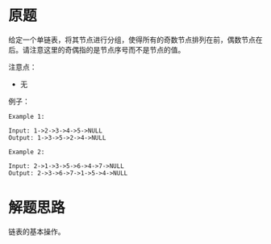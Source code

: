 # 原题
给定一个单链表，将其节点进行分组，使得所有的奇数节点排列在前，偶数节点在后。请注意这里的奇偶指的是节点序号而不是节点的值。

注意点：

  - 无

例子：

```
Example 1:

Input: 1->2->3->4->5->NULL
Output: 1->3->5->2->4->NULL

Example 2:

Input: 2->1->3->5->6->4->7->NULL
Output: 2->3->6->7->1->5->4->NULL
```

# 解题思路
链表的基本操作。

